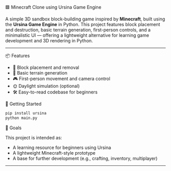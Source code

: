 🟩 Minecraft Clone using Ursina Game Engine

A simple 3D sandbox block-building game inspired by **Minecraft**, built using the **Ursina Game Engine** in Python. This project features block placement and destruction, basic terrain generation, first-person controls, and a minimalistic UI — offering a lightweight alternative for learning game development and 3D rendering in Python.

---

📦 Features

* 🧱 Block placement and removal
* 🌄 Basic terrain generation
* 🎮 First-person movement and camera control
* 🌞 Daylight simulation (optional)
* 🛠️ Easy-to-read codebase for beginners

🚀 Getting Started

```bash
pip install ursina
python main.py
```

🎯 Goals

This project is intended as:

* A learning resource for beginners using Ursina
* A lightweight Minecraft-style prototype
* A base for further development (e.g., crafting, inventory, multiplayer)

---


